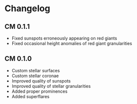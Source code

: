 # Changelog

## CM 0.1.1

- Fixed sunspots erroneously appearing on red giants
- Fixed occasional height anomalies of red giant granularities

## CM 0.1.0

- Custom stellar surfaces
- Custom stellar coronae
- Improved quality of sunspots
- Improved quality of stellar granularities
- Added proper prominences
- Added superflares
